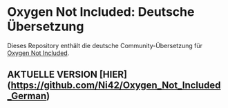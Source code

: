 # Oxygen Not Included: Deutsche Übersetzung

Dieses Repository enthält die deutsche Community-Übersetzung für [Oxygen Not Included](https://www.kleientertainment.com/games/oxygen-not-included).

## AKTUELLE VERSION [HIER] (https://github.com/Ni42/Oxygen_Not_Included_German)
